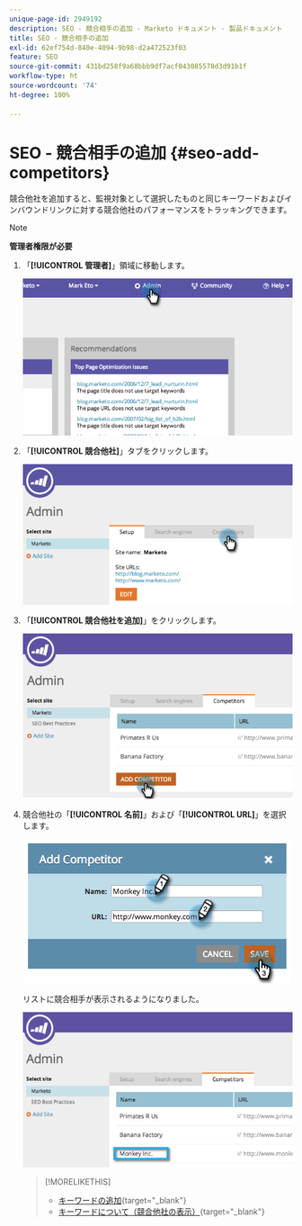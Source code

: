 ```yaml
---
unique-page-id: 2949192
description: SEO - 競合相手の追加 - Marketo ドキュメント - 製品ドキュメント
title: SEO - 競合相手の追加
exl-id: 62ef754d-840e-4094-9b98-d2a472523f03
feature: SEO
source-git-commit: 431bd258f9a68bbb9df7acf043085578d3d91b1f
workflow-type: ht
source-wordcount: '74'
ht-degree: 100%

---
```


# SEO - 競合相手の追加 {#seo-add-competitors}

競合他社を追加すると、監視対象として選択したものと同じキーワードおよびインバウンドリンクに対する競合他社のパフォーマンスをトラッキングできます。

>[!NOTE]
>
>**管理者権限が必要**

1. 「**[!UICONTROL 管理者]**」領域に移動します。

   ![](assets/image2014-9-17-21-3a12-3a15.png)

1. 「**[!UICONTROL 競合他社]**」タブをクリックします。

   ![](assets/image2014-9-17-21-3a12-3a31.png)

1. 「**[!UICONTROL 競合他社を追加]**」をクリックします。

   ![](assets/image2014-9-17-21-3a12-3a38.png)

1. 競合他社の「**[!UICONTROL 名前]**」および「**[!UICONTROL URL]**」を選択します。

   ![](assets/image2014-9-17-21-3a13-3a5.png)

   リストに競合相手が表示されるようになりました。

   ![](assets/image2014-9-17-21-3a13-3a14.png)

   >[!MORELIKETHIS]
   >
   >* [キーワードの追加](/help/marketo/product-docs/additional-apps/seo/keywords/seo-add-keywords.md){target="_blank"}
   >* [キーワードについて（競合他社の表示）](/help/marketo/product-docs/additional-apps/seo/keywords/seo-understanding-keywords.md){target="_blank"}
